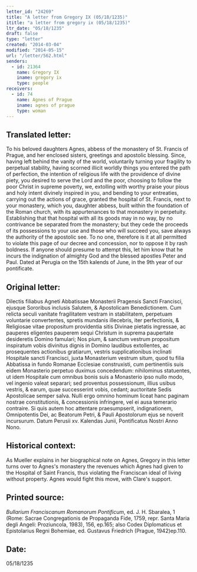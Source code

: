 ```yaml
---
letter_id: "24269"
title: "A letter from Gregory IX (05/18/1235)"
ititle: "a letter from gregory ix (05/18/1235)"
ltr_date: "05/18/1235"
draft: false
type: "letter"
created: "2014-03-04"
modified: "2014-05-15"
url: "/letter/562.html"
senders:
  - id: 21364
    name: Gregory IX
    iname: gregory ix
    type: people
receivers:
  - id: 74
    name: Agnes of Prague
    iname: agnes of prague
    type: woman
---
```

<h2> Translated letter:</h2>To his beloved daughters Agnes, abbess of the monastery of St. Francis of Prague, and her enclosed sisters, greetings and apostolic blessing.
Since, having left behind the vanity of the world, voluntarily turning your fragility to perpetual stability, having scorned illicit worldly things you entered the path of perfection, the intention of religious life with the providence of divine piety, you desired to serve the Lord and the poor, choosing to follow the poor Christ in supreme poverty, we, extolling with worthy praise your pious and holy intent divinely inspired in you, and bending to your entreaties, carrying out the actions of grace, granted the hospital of St. Francis, next to your monastery, which you, daughter abbess, built within the foundation of the Roman church, with its appurtenances to that monastery in perpetuity.  Establishing that that hospital with all its goods may in no way, by no contrivance be separated from the monastery; but they cede the proceeds of its possessions to your use and those who will succeed you, save always the authority of the apostolic see.
To no one, therefore is it at all permitted to violate this page of our decree and concession, nor to oppose it by rash boldness.  If anyone should presume to attempt this, let him know that he incurs the indignation of almighty God and the blessed apostles Peter and Paul.
Dated at Perugia on the 15th kalends of June, in the 9th year of our pontificate.
<h2 class="mt-4"> Original letter:</h2>Dilectis filiabus Agneti Abbatissae Monasterii Pragensis Sancti Francisci, ejusque Sororibus inclusis Salutem, & Apostolicam Benedictionem.
Cum relicta seculi vanitate fragilitatem vestram in stabilitatem, perpetuam voluntarie convertentes, spretis mundanis illecebris, iter perfectionis, & Religiosae vitae propositum providentia sitis Divinae pietatis ingressae, ac pauperes eligentes pauperem sequi Christum in suprema paupertate desideretis Domino famulari; Nos pium, & sanctum vestrum propositum inspiratum vobis divinitus dignis in Domino laudibus extollentes, ac prosequentes actionibus gratiarum, vestris supplicationibus inclinati Hospitale sancti Francisci, juxta Monasterium vestrum situm, quod tu filia Abbatissa in fundo Romanae Ecclesiae construxisti, cum pertinentiis suis eidem Monasterio perpetuo duximus concedendum: nihilominus statuentes, ut idem Hospitale cum omnibus bonis suis a Monasterio ipso nullo modo, vel ingenio valeat separari; sed proventus possessionum, illius usibus vestris, & earum, quae successerint vobis, cedant; auctoritate Sedis Apostolicae semper salva. Nulli ergo omnino hominum liceat hanc paginam nostrae constitutionis, & concessionis infringere, vel ei ausa temerario contraire. Si quis autem hoc attentare praesumpserit, indignationem, Omnipotentis Dei, ac Beatorum Petri, & Pauli Apostolorum ejus se noverit incursurum.
Datum Perusii xv. Kalendas Junii, Pontificatus Nostri Anno Nono.
<h2 class="mt-4"> Historical context:</h2>As Mueller explains in her biographical note on Agnes, Gregory in this letter turns over to Agnes's monastery the revenues which Agnes had given to the Hospital of Saint Francis, thus violating the Franciscan ideal of living without property.  Agnes would fight this move, with Clare's support.
<h2 class="mt-4"> Printed source:</h2><p><em>Bullarium Franciscanum Romanorum Pontificum</em>, ed. J. H. Sbaralea, 1 (Rome: Sacrae Congregationis de Propaganda Fide, 1759, repr. Santa Maria degli Angeli: Proziuncola, 1983), 156, ep.165; also Codex Diplomaticus et Epistolarius Regni Bohemiae, ed. Gustavus Friedrich (Prague, 1942)ep.110.</p><h2 class="mt-4"> Date:</h2>05/18/1235
